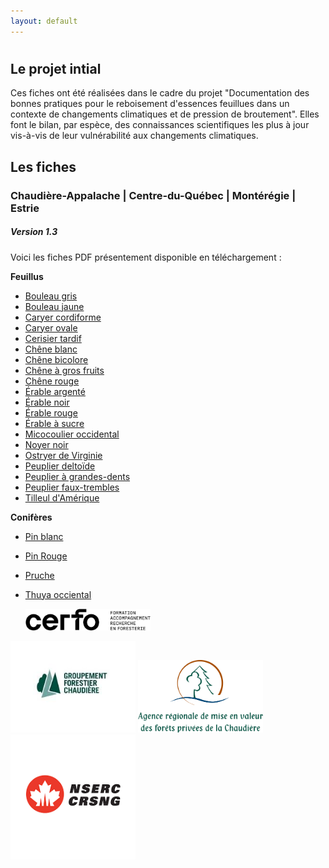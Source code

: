 ```yaml
---
layout: default
---
```


# 

## Le projet intial
Ces fiches ont été réalisées dans le cadre du projet "Documentation des bonnes pratiques pour le reboisement d'essences feuillues dans un contexte de changements climatiques et de pression de broutement".
Elles font le bilan, par espèce, des connaissances scientifiques les plus à jour vis-à-vis de leur vulnérabilité aux changements climatiques. 

## Les fiches
### Chaudière-Appalache | Centre-du-Québec | Montérégie | Estrie
##### *Version 1.3* 

Voici les fiches PDF présentement disponible en téléchargement :

**Feuillus**
* [Bouleau gris](./BOG_v1.3.pdf)  
* [Bouleau jaune](./BOJ_vf1.3.pdf)  
* [Caryer cordiforme](./CAC_v1f.3.pdf)  
* [Caryer ovale](./CAF_vf1.3.pdf)  
* [Cerisier tardif](./CET_vf1.3.pdf)  
* [Chêne blanc](./CHB_vf1.3.pdf)  
* [Chêne bicolore](./CHE_vf1.3.pdf)  
* [Chêne à gros fruits](./CHG_vf1.3.pdf)  
* [Chêne rouge](./CHR_vf1.3.pdf)  
* [Érable argenté](./ERA_vf1.3.pdf)
* [Érable noir](./ERN_v1.3.pdf)
* [Érable rouge](./ERR_vf1.3.pdf)
* [Érable à sucre](./ERS_vf1.3.pdf)
* [Micocoulier occidental](./CEO_v1.3.pdf)  
* [Noyer noir](./NON_vf1.3.pdf)
* [Ostryer de Virginie](./OSV_v1.3.pdf)
* [Peuplier deltoïde](./PED_v1.3.pdf)
* [Peuplier à grandes-dents](./PEG_vf1.3.pdf)
* [Peuplier faux-trembles](./PET_v1.3.pdf)
* [Tilleul d'Amérique](./TIL_vf1.3.pdf)  


**Conifères**
* [Pin blanc](./PIB_v1.3.pdf)
* [Pin Rouge](./PIR_v1.3.pdf)
* [Pruche](./PRU_vf1.3.pdf)
* [Thuya occiental](./THU_v1.3.pdf)




  <img src="./CERFO-logo-horizontal-descripteur-noir.png" alt="Logo de l'entreprise" style="max-width: 200px;">
 <img src="./logo_GFchaudieres.jpg" alt="Logo groupement forestier" style="max-width: 200px;">
 <img src="./Agence_FPC-GRAND.png" alt="Logo Agence" style="max-width: 200px;">
 <img src="./crsng.png" alt="Logo Agence" style="max-width: 200px;">
